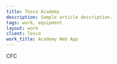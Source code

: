```yaml
---
title: Tesco Academy
description: Sample article description.
tags: work, equipment
layout: work
client: Tesco
work_title: Academy Web App
---
```


CFC